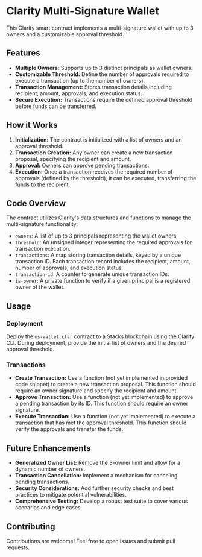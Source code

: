 # Clarity Multi-Signature Wallet

This Clarity smart contract implements a multi-signature wallet with up to 3 owners and a customizable approval threshold.

## Features

* **Multiple Owners:** Supports up to 3 distinct principals as wallet owners.
* **Customizable Threshold:** Define the number of approvals required to execute a transaction (up to the number of owners).
* **Transaction Management:**  Stores transaction details including recipient, amount, approvals, and execution status.
* **Secure Execution:** Transactions require the defined approval threshold before funds can be transferred.

## How it Works

1. **Initialization:** The contract is initialized with a list of owners and an approval threshold.
2. **Transaction Creation:** Any owner can create a new transaction proposal, specifying the recipient and amount.
3. **Approval:** Owners can approve pending transactions.
4. **Execution:** Once a transaction receives the required number of approvals (defined by the threshold), it can be executed, transferring the funds to the recipient.

## Code Overview

The contract utilizes Clarity's data structures and functions to manage the multi-signature functionality:

* `owners`: A list of up to 3 principals representing the wallet owners.
* `threshold`:  An unsigned integer representing the required approvals for transaction execution.
* `transactions`: A map storing transaction details, keyed by a unique transaction ID. Each transaction record includes the recipient, amount, number of approvals, and execution status.
* `transaction-id`: A counter to generate unique transaction IDs.
* `is-owner`: A private function to verify if a given principal is a registered owner of the wallet.

## Usage

### Deployment

Deploy the `ms-wallet.clar` contract to a Stacks blockchain using the Clarity CLI.  During deployment, provide the initial list of owners and the desired approval threshold.

### Transactions

* **Create Transaction:**  Use a function (not yet implemented in provided code snippet) to create a new transaction proposal. This function should require an owner signature and specify the recipient and amount.
* **Approve Transaction:** Use a function (not yet implemented) to approve a pending transaction by its ID. This function should require an owner signature.
* **Execute Transaction:** Use a function (not yet implemented) to execute a transaction that has met the approval threshold. This function should verify the approvals and transfer the funds.

## Future Enhancements

* **Generalized Owner List:**  Remove the 3-owner limit and allow for a dynamic number of owners.
* **Transaction Cancellation:** Implement a mechanism for canceling pending transactions.
* **Security Considerations:** Add further security checks and best practices to mitigate potential vulnerabilities.
* **Comprehensive Testing:** Develop a robust test suite to cover various scenarios and edge cases.


## Contributing

Contributions are welcome! Feel free to open issues and submit pull requests.
